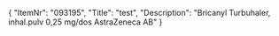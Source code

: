{
  "ItemNr": "093195",
  "Title": "test",
  "Description": "Bricanyl Turbuhaler, inhal.pulv 0,25 mg/dos AstraZeneca AB"
}